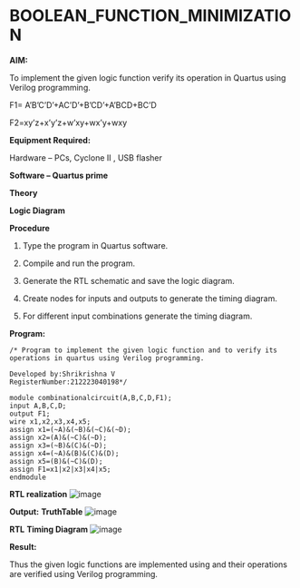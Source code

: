 # BOOLEAN_FUNCTION_MINIMIZATION

**AIM:**

To implement the given logic function verify its operation in Quartus using Verilog programming.

F1= A’B’C’D’+AC’D’+B’CD’+A’BCD+BC’D 

F2=xy’z+x’y’z+w’xy+wx’y+wxy

**Equipment Required:**

Hardware – PCs, Cyclone II , USB flasher

**Software – Quartus prime**

**Theory**

**Logic Diagram**

**Procedure**

1.	Type the program in Quartus software.

2.	Compile and run the program.

3.	Generate the RTL schematic and save the logic diagram.

4.	Create nodes for inputs and outputs to generate the timing diagram.

5.	For different input combinations generate the timing diagram.


**Program:**
```
/* Program to implement the given logic function and to verify its operations in quartus using Verilog programming. 

Developed by:Shrikrishna V
RegisterNumber:212223040198*/

module combinationalcircuit(A,B,C,D,F1);
input A,B,C,D;
output F1;
wire x1,x2,x3,x4,x5;
assign x1=(~A)&(~B)&(~C)&(~D);
assign x2=(A)&(~C)&(~D);
assign x3=(~B)&(C)&(~D);
assign x4=(~A)&(B)&(C)&(D);
assign x5=(B)&(~C)&(D);
assign F1=x1|x2|x3|x4|x5;
endmodule
```
**RTL realization**
![image](https://github.com/Wkrish28/BOOLEAN_FUNCTION_MINIMIZATION/assets/144295230/fa8989ed-55a2-4048-93ad-4916b7f3542c)

**Output:**
**TruthTable**
![image](https://github.com/Wkrish28/BOOLEAN_FUNCTION_MINIMIZATION/assets/144295230/6a76ce7e-5fe0-430e-8edf-0138e762a101)

**RTL**
**Timing Diagram**
![image](https://github.com/Wkrish28/BOOLEAN_FUNCTION_MINIMIZATION/assets/144295230/052d7aa2-87da-4f9b-a265-37c6d93277b3)


**Result:**

Thus the given logic functions are implemented using and their operations are verified using Verilog programming.

